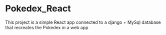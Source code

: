 # Pokedex_React
This project is a simple React app connected to a django + MySql database that recreates the Pokedex in a web app

